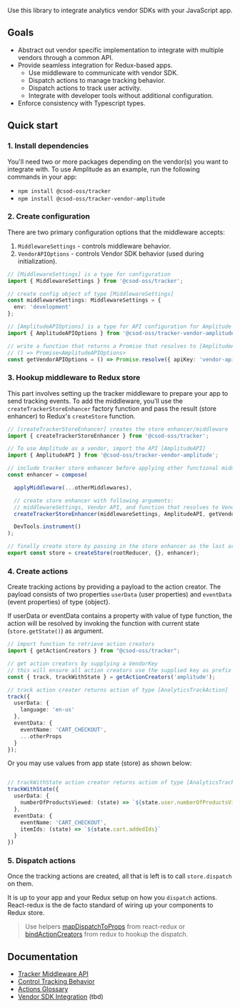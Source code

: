 Use this library to integrate analytics vendor SDKs with your JavaScript app.

## Goals
- Abstract out vendor specific implementation to integrate with multiple vendors through a common API.
- Provide seamless integration for Redux-based apps.
  - Use middleware to communicate with vendor SDK.
  - Dispatch actions to manage tracking behavior.
  - Dispatch actions to track user activity.
  - Integrate with developer tools without additional configuration.
- Enforce consistency with Typescript types.


## Quick start

### 1. Install dependencies

You'll need two or more packages depending on the vendor(s) you want to integrate with. To use Amplitude as an example, run the following commands in your app:

- `npm install @csod-oss/tracker`
- `npm install @csod-oss/tracker-vendor-amplitude`

### 2. Create configuration

There are two primary configuration options that the middleware accepts:
1. `MiddlewareSettings` - controls middleware behavior.
2. `VendorAPIOptions` - controls Vendor SDK behavior (used during initialization).

```typescript
// [MiddlewareSettings] is a type for configuration
import { MiddlewareSettings } from '@csod-oss/tracker';

// create config object of type [MiddlewareSettings]
const middlewareSettings: MiddlewareSettings = {
  env: 'development'
};

// [AmplitudeAPIOptions] is a type for API configuration for Amplitude SDK
import { AmplitudeAPIOptions } from '@csod-oss/tracker-vendor-amplitude';

// write a function that returns a Promise that resolves to [AmplitudeAPIOptions]
// () => Promise<AmplitudeAPIOptions>
const getVendorAPIOptions = () => Promise.resolve({ apiKey: 'vendor-api-key' });

```

### 3. Hookup middleware to Redux store

This part involves setting up the tracker middleware to prepare your app to send tracking events. To add the middleware, you'll use the `createTrackerStoreEnhancer` factory function and pass the result (store enhancer) to Redux's `createStore` function.

```typescript
// [createTrackerStoreEnhancer] creates the store enhancer/middleware
import { createTrackerStoreEnhancer } from '@csod-oss/tracker';

// To use Amplitude as a vendor, import the API [AmplitudeAPI]
import { AmplitudeAPI } from '@csod-oss/tracker-vendor-amplitude';

// include tracker store enhancer before applying other functional middlewares
const enhancer = compose(

  applyMiddleware(...otherMiddlewares),

  // create store enhancer with following arguments:
  // middlewareSettings, Vendor API, and function that resolves to Vendor API options
  createTrackerStoreEnhancer(middlewareSettings, AmplitudeAPI, getVendorAPIOptions),

  DevTools.instrument()
);

// finally create store by passing in the store enhancer as the last argument
export const store = createStore(rootReducer, {}, enhancer);
```

### 4. Create actions

Create tracking actions by providing a payload to the action creator. The payload consists of two properties `userData` (user properties) and `eventData` (event properties) of type {object}.

If userData or eventData contains a property with value of type function, the action will be resolved by invoking the function with current state (`store.getState()`) as argument.

```typescript
// import function to retrieve action creators
import { getActionCreators } from "@csod-oss/tracker";

// get action creators by supplying a VendorKey
// this will ensure all action creators use the supplied key as prefix
const { track, trackWithState } = getActionCreators('amplitude');

// track action creater returns action of type [AnalyticsTrackAction]
track({
  userData: {
    language: 'en-us'
  },
  eventData: {
    eventName: 'CART_CHECKOUT',
    ...otherProps
  }
});
```

Or you may use values from app state (store) as shown below:

```typescript

// trackWithState action creator returns action of type [AnalyticsTrackActionThunkable]
trackWithState({
  userData: {
    numberOfProductsViewed: (state) => `${state.user.numberOfProductsViewed}`
  },
  eventData: {
    eventName: 'CART_CHECKOUT',
    itemIds: (state) => `${state.cart.addedIds}`
  }
})
```

### 5. Dispatch actions

Once the tracking actions are created, all that is left is to call `store.dispatch` on them.

It is up to your app and your Redux setup on how you `dispatch` actions. React-redux is the de facto standard of wiring up your components to Redux store.

> Use helpers [mapDispatchToProps](https://github.com/reduxjs/react-redux/blob/master/docs/api/connect.md#mapdispatchtoprops-object--dispatch-ownprops--object) from react-redux or [bindActionCreators](https://github.com/reduxjs/redux/blob/master/docs/api/bindActionCreators.md) from redux to hookup the dispatch.

## Documentation
- [Tracker Middleware API](https://github.com/gt3/tracker/wiki)
- [Control Tracking Behavior](https://github.com/gt3/tracker/wiki)
- [Actions Glossary](https://github.com/gt3/tracker/wiki)
- [Vendor SDK Integration](https://github.com/gt3/tracker/wiki) (tbd)